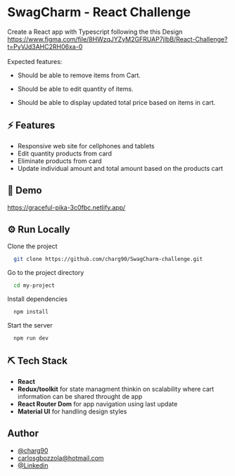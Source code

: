 # SwagCharm - React Challenge

Create a React app with Typescript following the  this Design
https://www.figma.com/file/8HWzqJYZyM2GFRUAP7jlbB/React-Challenge?t=PyVJd3AHC2RH06xa-0
<br />  
Expected features:

- Should be able to remove items from Cart.

- Should be able to edit quantity of items.

- Should be able to display updated total price based on items in cart.


## ⚡️ Features

- Responsive web site for cellphones and tablets
- Edit quantity products from card
- Eliminate products from card
- Update individual amount and total amount based on the products cart


## 🚀 Demo

https://graceful-pika-3c0fbc.netlify.app/


## ⚙️ Run Locally

Clone the project

```bash
  git clone https://github.com/charg90/SwagCharm-challenge.git
```

Go to the project directory

```bash
  cd my-project
```

Install dependencies

```bash
  npm install
```

Start the server

```bash
  npm run dev
```


## ⛏ Tech Stack

 - **React** 
 - **Redux/toolkit** for state managment thinkin on scalability where cart information can be shared throught de app 
 - **React Router Dom** for app navigation using last update 
- **Material UI** for handling design styles 




## Author

- [@charg90](https://github.com/charg90)
- carlosgbozzola@hotmail.com
- [@Linkedin](https://www.linkedin.com/in/carlos-bozzola/)

